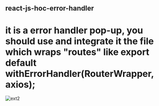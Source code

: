 ## react-js-hoc-error-handler

# it is a error handler pop-up, you should use and integrate it the file which wraps "routes" like export default withErrorHandler(RouterWrapper, axios);

![ext2](https://user-images.githubusercontent.com/37338158/70785293-5a479b00-1d9b-11ea-9eb8-7ed7f8a09ae3.jpeg)
